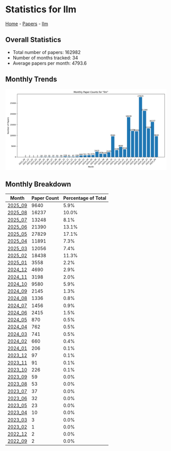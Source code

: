 # Statistics for llm

[Home](https://arxcompass.github.io) - [Papers](https://arxcompass.github.io/papers) - [llm](https://arxcompass.github.io/papers/llm)

## Overall Statistics

- Total number of papers: 162982
- Number of months tracked: 34
- Average papers per month: 4793.6

## Monthly Trends

![Monthly Paper Counts](monthly_stats.png)

## Monthly Breakdown

| Month | Paper Count | Percentage of Total |
| --- | --- | --- |
| [2025_09](./2025_09/papers_1.md) | 9640 | 5.9% |
| [2025_08](./2025_08/papers_1.md) | 16237 | 10.0% |
| [2025_07](./2025_07/papers_1.md) | 13248 | 8.1% |
| [2025_06](./2025_06/papers_1.md) | 21390 | 13.1% |
| [2025_05](./2025_05/papers_1.md) | 27829 | 17.1% |
| [2025_04](./2025_04/papers_1.md) | 11891 | 7.3% |
| [2025_03](./2025_03/papers_1.md) | 12056 | 7.4% |
| [2025_02](./2025_02/papers_1.md) | 18438 | 11.3% |
| [2025_01](./2025_01/papers_1.md) | 3558 | 2.2% |
| [2024_12](./2024_12/papers_1.md) | 4690 | 2.9% |
| [2024_11](./2024_11/papers_1.md) | 3198 | 2.0% |
| [2024_10](./2024_10/papers_1.md) | 9580 | 5.9% |
| [2024_09](./2024_09/papers_1.md) | 2145 | 1.3% |
| [2024_08](./2024_08/papers_1.md) | 1336 | 0.8% |
| [2024_07](./2024_07/papers_1.md) | 1456 | 0.9% |
| [2024_06](./2024_06/papers_1.md) | 2415 | 1.5% |
| [2024_05](./2024_05/papers_1.md) | 870 | 0.5% |
| [2024_04](./2024_04/papers_1.md) | 762 | 0.5% |
| [2024_03](./2024_03/papers_1.md) | 741 | 0.5% |
| [2024_02](./2024_02/papers_1.md) | 660 | 0.4% |
| [2024_01](./2024_01/papers_1.md) | 206 | 0.1% |
| [2023_12](./2023_12/papers_1.md) | 97 | 0.1% |
| [2023_11](./2023_11/papers_1.md) | 91 | 0.1% |
| [2023_10](./2023_10/papers_1.md) | 226 | 0.1% |
| [2023_09](./2023_09/papers_1.md) | 59 | 0.0% |
| [2023_08](./2023_08/papers_1.md) | 53 | 0.0% |
| [2023_07](./2023_07/papers_1.md) | 37 | 0.0% |
| [2023_06](./2023_06/papers_1.md) | 32 | 0.0% |
| [2023_05](./2023_05/papers_1.md) | 23 | 0.0% |
| [2023_04](./2023_04/papers_1.md) | 10 | 0.0% |
| [2023_03](./2023_03/papers_1.md) | 3 | 0.0% |
| [2023_02](./2023_02/papers_1.md) | 1 | 0.0% |
| [2022_12](./2022_12/papers_1.md) | 2 | 0.0% |
| [2022_09](./2022_09/papers_1.md) | 2 | 0.0% |
